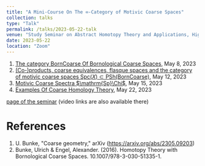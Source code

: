```yaml
---
title: "A Mini-Course On The ∞-Category of Motivic Coarse Spaces"
collection: talks
type: "Talk"
permalink: /talks/2023-05-22-talk
venue: "Study Seminar on Abstract Homotopy Theory and Applications, Higher School of Economics, Independent University of Moscow"
date: 2023-05-22
location: "Zoom"
---
```


1. [The category BornCoarse Of Bornological Coarse Spaces](https://magisterlud.github.io/files/the_seminar/born_coarse.pdf), May 8, 2023  
2. [(Co-)products, coarse equivalences, flasque spaces and the category of motivic coarse spaces $\mathrm{Spc}(X) \subset \mathrm{PSh}(\mathsf{BornCoarse})$](https://magisterlud.github.io/files/the_seminar/born_coarse_part_2.pdf), May 12, 2023   
3. [Motivic Coarse Spectra $\mathrm{Sp}\Chi$](https://magisterlud.github.io/files/the_seminar/motivic_homotopy_spaces_part_3.pdf), May 15, 2023
4. [Examples Of Coarse Homology Theory](https://magisterlud.github.io/files/born_coarse_examples.pdf), May 22, 2023  
  
[page of the seminar](https://researchseminars.org/seminar/HomotopyTheoryAndApps) (video links are also available there)

# References

1. U. Bunke, "Coarse geometry," arXiv (https://arxiv.org/abs/2305.09203)  
2. Bunke, Ulrich & Engel, Alexander. (2016). Homotopy Theory with Bornological Coarse Spaces. 10.1007/978-3-030-51335-1. 
   

